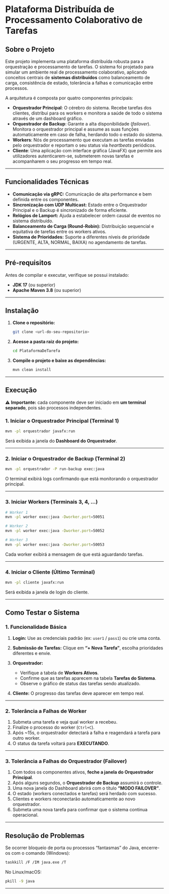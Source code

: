 
# Plataforma Distribuída de Processamento Colaborativo de Tarefas

## Sobre o Projeto

Este projeto implementa uma plataforma distribuída robusta para a orquestração e processamento de tarefas.
O sistema foi projetado para simular um ambiente real de processamento colaborativo, aplicando conceitos centrais de **sistemas distribuídos** como balanceamento de carga, consistência de estado, tolerância a falhas e comunicação entre processos.

A arquitetura é composta por quatro componentes principais:

* **Orquestrador Principal**: O cérebro do sistema. Recebe tarefas dos clientes, distribui para os workers e monitora a saúde de todo o sistema através de um dashboard gráfico.
* **Orquestrador de Backup**: Garante a alta disponibilidade (*failover*). Monitora o orquestrador principal e assume as suas funções automaticamente em caso de falha, herdando todo o estado do sistema.
* **Workers**: Nós de processamento que executam as tarefas enviadas pelo orquestrador e reportam o seu status via *heartbeats* periódicos.
* **Cliente**: Uma aplicação com interface gráfica (JavaFX) que permite aos utilizadores autenticarem-se, submeterem novas tarefas e acompanharem o seu progresso em tempo real.

---

## Funcionalidades Técnicas

* **Comunicação via gRPC:** Comunicação de alta performance e bem definida entre os componentes.
* **Sincronização com UDP Multicast:** Estado entre o Orquestrador Principal e o Backup é sincronizado de forma eficiente.
* **Relógios de Lamport:** Ajuda a estabelecer ordem causal de eventos no sistema distribuído.
* **Balanceamento de Carga (Round-Robin):** Distribuição sequencial e equitativa de tarefas entre os workers ativos.
* **Sistema de Prioridades:** Suporte a diferentes níveis de prioridade (URGENTE, ALTA, NORMAL, BAIXA) no agendamento de tarefas.

---

## Pré-requisitos

Antes de compilar e executar, verifique se possui instalado:

* **JDK 17** (ou superior)
* **Apache Maven 3.8** (ou superior)

---

## Instalação

1. **Clone o repositório:**

   ```sh
   git clone <url-do-seu-repositorio>
   ```
2. **Acesse a pasta raiz do projeto:**

   ```sh
   cd PlataformaDeTarefa
   ```
3. **Compile o projeto e baixe as dependências:**

   ```sh
   mvn clean install
   ```

---

## Execução

⚠️ **Importante:** cada componente deve ser iniciado em **um terminal separado**, pois são processos independentes.

### 1. Iniciar o Orquestrador Principal (Terminal 1)

```sh
mvn -pl orquestrador javafx:run
```

Será exibida a janela do **Dashboard do Orquestrador**.

---

### 2. Iniciar o Orquestrador de Backup (Terminal 2)

```sh
mvn -pl orquestrador -P run-backup exec:java
```

O terminal exibirá logs confirmando que está monitorando o orquestrador principal.

---

### 3. Iniciar Workers (Terminais 3, 4, …)

```sh
# Worker 1
mvn -pl worker exec:java -Dworker.port=50051

# Worker 2
mvn -pl worker exec:java -Dworker.port=50052

# Worker 3
mvn -pl worker exec:java -Dworker.port=50053
```

Cada worker exibirá a mensagem de que está aguardando tarefas.

---

### 4. Iniciar o Cliente (Último Terminal)

```sh
mvn -pl cliente javafx:run
```

Será exibida a janela de login do cliente.

---

## Como Testar o Sistema

### 1. Funcionalidade Básica

1. **Login:** Use as credenciais padrão (ex: `user1` / `pass1`) ou crie uma conta.
2. **Submissão de Tarefas:** Clique em **“+ Nova Tarefa”**, escolha prioridades diferentes e envie.
3. **Orquestrador:**

   * Verifique a tabela de **Workers Ativos**.
   * Confirme que as tarefas aparecem na tabela **Tarefas do Sistema**.
   * Observe o gráfico de status das tarefas sendo atualizado.
4. **Cliente:** O progresso das tarefas deve aparecer em tempo real.

---

### 2. Tolerância a Falhas de Worker

1. Submeta uma tarefa e veja qual worker a recebeu.
2. Finalize o processo do worker (`Ctrl+C`).
3. Após ~15s, o orquestrador detectará a falha e reagendará a tarefa para outro worker.
4. O status da tarefa voltará para **EXECUTANDO**.

---

### 3. Tolerância a Falhas do Orquestrador (Failover)

1. Com todos os componentes ativos, **feche a janela do Orquestrador Principal**.
2. Após alguns segundos, o **Orquestrador de Backup** assumirá o controle.
3. Uma nova janela do Dashboard abrirá com o título **“MODO FAILOVER”**.
4. O estado (workers conectados e tarefas) será herdado com sucesso.
5. Clientes e workers reconectarão automaticamente ao novo orquestrador.
6. Submeta uma nova tarefa para confirmar que o sistema continua operacional.

---

## Resolução de Problemas

Se ocorrer bloqueio de porta ou processos “fantasmas” do Java, encerre-os com o comando (Windows):

```sh
taskkill /F /IM java.exe /T
```

No Linux/macOS:

```sh
pkill -9 java
```

---

